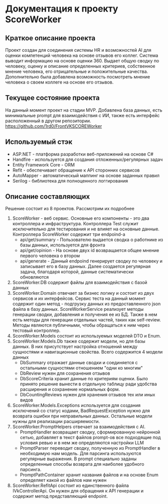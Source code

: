 # Документация к проекту ScoreWorker

## Краткое описание проекта

Проект создан для соединения системы HR и возможностей AI для оценки компетенций человека на основе отзывов его коллег.
Система выводит информацию на основе оценки 360. Выдает общую сводку по человеку, оценку и описание определенных критериев, собственное мнение человека,
его отрицательные и положительные качества. Дополнительно была добавлена возможность посмотреть мнение человека о своем коллеге на основе его отзывов.

## Текущее состояние проекта

На данный момент проект на стадии MVP. Добавлена база данных, есть минимальные prompt для взаимодействия с ИИ, также есть интерфейс расположенный в другом репозитории. 
https://github.com/1rd0/FrontVKSCOREWorker

## Используемый стэк
   - ASP.NET - платформа разработки веб-приложений на основе C#
   - Handfire - используется для создания отложенных/регулярных задач
   - Entity Framework Core - ORM 
   - Refit - обеспечивает обращение к API сторонних сервисов
   - AutoMapper - автоматическый маппинг на основе заданных правил
   - Serilog - библиотека для полноценного логгирования

## Описание составляющих

Решение состоит из 8 проектов. Рассмотрим их подробнее
1. ScoreWorker - веб сервис. Основные его компоненты - это два контроллера и инфраструктура. Контроллера Test служит исключительно для тестирования и не влияет на основные данные. Контроллера ScoreWorker содержит три endpoind-а
   - api/get/summary - Пользователю выдается сводка о работнике из базы данных, используется для фронта
   - api/get/opinion - На основе двух id возвращается общее мнение первого человека о втором
   - api/generate - Данный endpoind генерирует сводку по человеку и записывает его в базу данных. Далее создается регулярная задача, благодаря которой, данные систематически обновляются
2. ScoreWorker.DB содержит файлы для взаимодействия с базой данных
3. ScoreWorker.Domain отвечает за бизнес логику и состоит из двух сервисов и их интерфейсов. Сервис теста на данный момент содержит один метод - подгрузку данных из предоставленного json файла в базу данных. ScoreWorkerService реализует методы генерации сводки, добавления и получения ее из БД. Также в нем есть методы для генерации отдельных частей, таких как self-review. Методы являются публичными, чтобы обращаться к ним через тестовый контроллер.
4. ScoreWorker.Models состоит из используемых моделей DTO и Enum.
5. ScoreWorker.Models.Db также содержит модели, но для базы данных. В них присутствует настройка отношений между сущностями и навигационные свойства. Всего содержится 4 модели данных
   - DbSummary отражает данные сводки и соединяется с остальными сущностями отношением "одни ко многим"
   - DbReview нужен для сохранения отзывов
   - DbScoreCriteria хранит данные по критериям оценки. Было принято решение вынести в отдельную таблицу ради удобства расширения и сохранение нормальных форм.
   - DbCountingReviews нужен для хранения отзывов тех или иных видов
6. ScoreWorker.Models.Exceptions используется для создания исключений со статус кодами, BadRequestException нужно для возврата ошибки при неправильных данных. Остальные модели нужны для реализации расширяемости.
7. ScoreWorker.PromptHelpers отвечает за взаимодействия с AI.
   - PromptHandler возвращает  сводку, сформированную нейронной сетью, добавляет в текст файлов prompt-ов все подходящие под условия ревью и в нем же определяются настройки LLM
   - PromptParser переводит сводку, полученную из PromptHandler в необходимую нам модель. Для парсинга используются регулярные выражения. В prompt специально заданы определенные способы возврата для наиболее удобного парсинга.
   - PromptPathContainer хранит названия файлов и на основе Enum определяет какой из файлов нам нужен
8. ScoreWorker.RefitApi состоит из единственного файла IVkControllerApi. Он нужен для обращения к API генерации и содержит метод представляющий endpoint.

